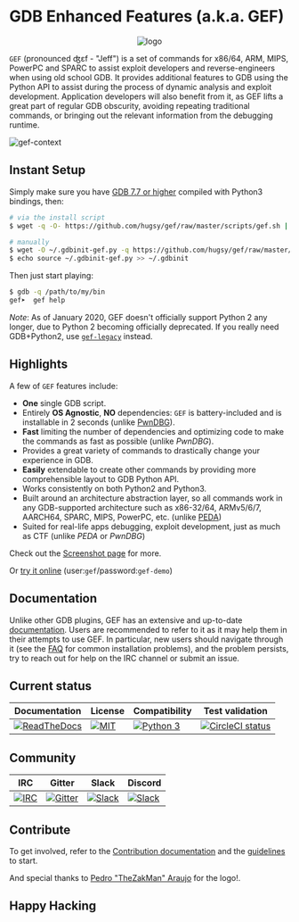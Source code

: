 # GDB Enhanced Features (a.k.a. GEF)

<p align="center">
  <img src="https://i.imgur.com/v3PUqPx.png" alt="logo"/>
</p>

`GEF` (pronounced ʤɛf - "Jeff") is a set of commands for x86/64, ARM, MIPS, PowerPC and SPARC to assist exploit developers and reverse-engineers when using old school GDB. It provides additional features to GDB using the Python API to assist during the process of dynamic analysis and exploit development. Application developers will also benefit from it, as GEF lifts a great part of regular GDB obscurity, avoiding repeating traditional commands, or bringing out the relevant information from the debugging runtime.

![gef-context](https://i.imgur.com/E3EuQPs.png)


## Instant Setup ##

Simply make sure you have [GDB 7.7 or higher](https://www.gnu.org/s/gdb) compiled with Python3 bindings, then:

```bash
# via the install script
$ wget -q -O- https://github.com/hugsy/gef/raw/master/scripts/gef.sh | sh

# manually
$ wget -O ~/.gdbinit-gef.py -q https://github.com/hugsy/gef/raw/master/gef.py
$ echo source ~/.gdbinit-gef.py >> ~/.gdbinit
```

Then just start playing:

```bash
$ gdb -q /path/to/my/bin
gef➤  gef help
```

_Note_: As of January 2020, GEF doesn't officially support Python 2 any longer, due to Python 2 becoming officially deprecated.
If you really need GDB+Python2, use [`gef-legacy`](https://github.com/hugsy/gef-legacy) instead.


## Highlights ##

A few of `GEF` features include:

  * **One** single GDB script.
  * Entirely **OS Agnostic**, **NO** dependencies: `GEF` is battery-included and is installable in 2 seconds (unlike [PwnDBG](https://github.com/pwndbg/pwndbg)).
  * **Fast** limiting the number of dependencies and optimizing code to make the
    commands as fast as possible (unlike _PwnDBG_).
  * Provides a great variety of commands to drastically change your experience in     GDB.
  * **Easily** extendable to create other commands by providing more comprehensible
    layout to GDB Python API.
  * Works consistently on both Python2 and Python3.
  * Built around an architecture abstraction layer, so all commands work in any
    GDB-supported architecture such as x86-32/64, ARMv5/6/7, AARCH64, SPARC, MIPS,
    PowerPC, etc. (unlike [PEDA](https://github.com/longld/peda))
  * Suited for real-life apps debugging, exploit development, just as much as
    CTF (unlike _PEDA_ or _PwnDBG_)

Check out the [Screenshot page](docs/screenshots.md) for more.

Or [try it online](https://demo.gef.blah.cat) (user:`gef`/password:`gef-demo`)


## Documentation ##

Unlike other GDB plugins, GEF has an extensive and up-to-date [documentation](https://gef.readthedocs.io/). Users are recommended to refer to it as it may help them in their attempts to use GEF. In particular, new users should navigate through it (see the [FAQ](https://gef.readthedocs.io/en/master/faq/) for common installation problems), and the problem persists, try to reach out for help on the IRC channel or submit an issue.


## Current status ##


| Documentation | License | Compatibility | Test validation |
|--|--|--|--|
| [![ReadTheDocs](https://readthedocs.org/projects/gef/badge/?version=master)](https://gef.readthedocs.org/en/master/) |  [![MIT](https://img.shields.io/packagist/l/doctrine/orm.svg?maxAge=2592000?style=plastic)](https://github.com/hugsy/gef/blob/master/LICENSE) | [![Python 3](https://img.shields.io/badge/Python-3-green.svg)](https://github.com/hugsy/gef/) | [![CircleCI status](https://circleci.com/gh/hugsy/gef/tree/master.svg?style=shield)](https://circleci.com/gh/hugsy/gef/tree/master) |


## Community ##

| IRC | Gitter | Slack | Discord |
|--|--|--|--|
| [![IRC](https://img.shields.io/badge/freenode-%23%23gef-yellowgreen.svg)](https://webchat.freenode.net/?channels=##gef) | [![Gitter](https://badges.gitter.im/gdb-gef/community.svg)](https://gitter.im/gdb-gef/community?utm_source=badge&utm_medium=badge&utm_campaign=pr-badge) | [![Slack](https://img.shields.io/badge/Slack-GDB--GEF-blueviolet)](https://gdb-gef.slack.com) | [![Slack](https://img.shields.io/badge/Discord-GDB--GEF-yellow)](https://discordapp.com/channels/705160148813086841/705160148813086843) | 

## Contribute ##

To get involved, refer to the [Contribution documentation](https://gef.readthedocs.io/en/master/#contribution) and the [guidelines](https://github.com/hugsy/gef/blob/dev/.github/CONTRIBUTING.md) to start.

And special thanks to [Pedro "TheZakMan" Araujo](https://thezakman.tumblr.com/) for the logo!.


## Happy Hacking ##
